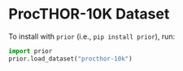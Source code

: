 # ProcTHOR-10K Dataset

To install with `prior` (i.e., `pip install prior`), run:
```python
import prior
prior.load_dataset("procthor-10k")
```
